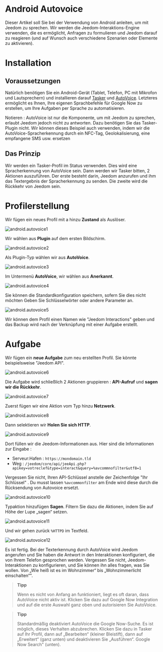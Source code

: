 # Android Autovoice

Dieser Artikel soll Sie bei der Verwendung von Android anleiten, um mit Jeedom zu sprechen. Wir werden die Jeedom-Interaktions-Engine verwenden, die es ermöglicht, Anfragen zu formulieren und Jeedom darauf zu reagieren (und auf Wunsch auch verschiedene Szenarien oder Elemente zu aktivieren).

# Installation

## Voraussetzungen

Natürlich benötigen Sie ein Android-Gerät (Tablet, Telefon, PC mit Mikrofon und Lautsprechern) und installieren darauf [Tasker](https://play.google.com/store/apps/details?id=net.dinglisch.android.taskerm&hl=fr) und [AutoVoice](https://play.google.com/store/apps/details?id=com.joaomgcd.autovoice&hl=fr). Letzteres ermöglicht es Ihnen, Ihre eigenen Sprachbefehle für Google Now zu erstellen, um Ihre Aufgaben per Sprache zu automatisieren.

Notieren : AutoVoice ist nur die Komponente, um mit Jeedom zu sprechen, erlaubt Jeedom jedoch nicht zu antworten. Dazu benötigen Sie das Tasker-Plugin nicht. Wir können dieses Beispiel auch verwenden, indem wir die AutoVoice-Spracherkennung durch ein NFC-Tag, Geolokalisierung, eine empfangene SMS usw. ersetzen

## Das Prinzip

Wir werden ein Tasker-Profil im Status verwenden. Dies wird eine Spracherkennung von AutoVoice sein. Dann werden wir Tasker bitten, 2 Aktionen auszuführen. Der erste besteht darin, Jeedom anzurufen und ihm das Textergebnis der Spracherkennung zu senden. Die zweite wird die Rückkehr von Jeedom sein.

# Profilerstellung

Wir fügen ein neues Profil mit a hinzu **Zustand** als Auslöser.

![android.autovoice1](images/android.autovoice1.png)

Wir wählen aus **Plugin** auf dem ersten Bildschirm.

![android.autovoice2](images/android.autovoice2.png)

Als Plugin-Typ wählen wir aus **AutoVoice**.

![android.autovoice3](images/android.autovoice3.png)

Im Untermenü **AutoVoice**, wir wählen aus **Anerkannt**.

![android.autovoice4](images/android.autovoice4.png)

Sie können die Standardkonfiguration speichern, sofern Sie dies nicht möchten
Geben Sie Schlüsselwörter oder andere Parameter an.

![android.autovoice5](images/android.autovoice5.png)

Wir können dem Profil einen Namen wie "Jeedom Interactions" geben und das Backup wird nach der Verknüpfung mit einer Aufgabe erstellt.

# Aufgabe

Wir fügen ein **neue Aufgabe** zum neu erstellten Profil. Sie könnte beispielsweise "Jeedom API".

![android.autovoice6](images/android.autovoice6.png)

Die Aufgabe wird schließlich 2 Aktionen gruppieren : **API-Aufruf** und **sagen wir die Rückkehr**.

![android.autovoice7](images/android.autovoice7.png)

Zuerst fügen wir eine Aktion vom Typ hinzu **Netzwerk**.

![android.autovoice8](images/android.autovoice8.png)

Dann selektieren wir **Holen Sie sich HTTP**.

![android.autovoice9](images/android.autovoice9.png)

Dort füllen wir die Jeedom-Informationen aus. Hier sind die Informationen zur Eingabe :

-   Serveur:Hafen : ``https://mondomain.tld``
-   Weg : ``/jeedom/core/api/jeeApi.php?apikey=votreclef&type=interact&query=%avcommnofilter&utf8=1``

Vergessen Sie nicht, Ihren API-Schlüssel anstelle der Zeichenfolge "Ihr Schlüssel" . Du musst lassen ``%avcommonfilter`` am Ende wird diese durch die Rücksendung von Autovoice ersetzt.

![android.autovoice10](images/android.autovoice10.png)

Typaktion hinzufügen **Sagen**. Filtern Sie dazu die Aktionen, indem Sie auf Höhe der Lupe „sagen“ setzen.

![android.autovoice11](images/android.autovoice11.png)

Und wir gehen zurück ``%HTTPD`` im Textfeld.

![android.autovoice12](images/android.autovoice12.png)

Es ist fertig. Bei der Texterkennung durch AutoVoice wird Jeedom angerufen und Sie haben die Antwort in den Interaktionen konfiguriert, die von Ihrem Telefon gesprochen werden. Vergessen Sie nicht, Jeedom-Interaktionen zu konfigurieren, und Sie können ihn alles fragen, was Sie wollen. Von „Wie heiß ist es im Wohnzimmer“ bis „Wohnzimmerlicht einschalten“".

> **Tipp**
>
> Wenn es nicht von Anfang an funktioniert, liegt es oft daran, dass AutoVoice nicht aktiv ist. Klicken Sie dazu auf Google Now Integration und auf die erste Auswahl ganz oben und autorisieren Sie AutoVoice.

> **Tipp**
>
> Standardmäßig deaktiviert AutoVoice die Google Now-Suche. Es ist möglich, dieses Verhalten abzubrechen. Klicken Sie dazu in Tasker auf Ihr Profil, dann auf „Bearbeiten“ (kleiner Bleistift), dann auf „Erweitert“ (ganz unten) und deaktivieren Sie „Ausführen“. Google Now Search" (unten).
